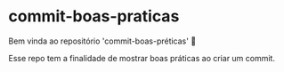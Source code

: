 # commit-boas-praticas

Bem vinda ao repositório 'commit-boas-préticas' :tada:

Esse repo tem a finalidade de mostrar boas práticas ao criar um commit.